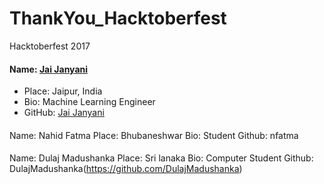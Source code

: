 # ThankYou_Hacktoberfest
Hacktoberfest 2017

#### Name: [Jai Janyani](https://github.com/JAIJANYANI)
- Place: Jaipur, India
- Bio: Machine Learning Engineer
- GitHub: [Jai Janyani](https://github.com/JAIJANYANI)

####
Name: Nahid Fatma
Place: Bhubaneshwar
Bio: Student 
Github: nfatma

####
Name: Dulaj Madushanka
Place: Sri lanaka
Bio:  Computer Student 
Github: DulajMadushanka(https://github.com/DulajMadushanka)
